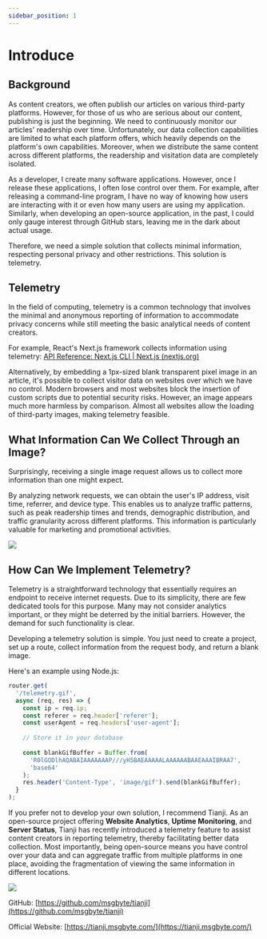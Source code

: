 ```yaml
---
sidebar_position: 1
---
```


# Introduce

## Background

As content creators, we often publish our articles on various third-party platforms. However, for those of us who are serious about our content, publishing is just the beginning. We need to continuously monitor our articles' readership over time. Unfortunately, our data collection capabilities are limited to what each platform offers, which heavily depends on the platform's own capabilities. Moreover, when we distribute the same content across different platforms, the readership and visitation data are completely isolated.

As a developer, I create many software applications. However, once I release these applications, I often lose control over them. For example, after releasing a command-line program, I have no way of knowing how users are interacting with it or even how many users are using my application. Similarly, when developing an open-source application, in the past, I could only gauge interest through GitHub stars, leaving me in the dark about actual usage.

Therefore, we need a simple solution that collects minimal information, respecting personal privacy and other restrictions. This solution is telemetry.

## Telemetry

In the field of computing, telemetry is a common technology that involves the minimal and anonymous reporting of information to accommodate privacy concerns while still meeting the basic analytical needs of content creators.

For example, React's Next.js framework collects information using telemetry: [API Reference: Next.js CLI | Next.js (nextjs.org)](https://nextjs.org/docs/app/api-reference/next-cli#telemetry)

Alternatively, by embedding a 1px-sized blank transparent pixel image in an article, it's possible to collect visitor data on websites over which we have no control. Modern browsers and most websites block the insertion of custom scripts due to potential security risks. However, an image appears much more harmless by comparison. Almost all websites allow the loading of third-party images, making telemetry feasible.

## What Information Can We Collect Through an Image?

Surprisingly, receiving a single image request allows us to collect more information than one might expect.

By analyzing network requests, we can obtain the user's IP address, visit time, referrer, and device type. This enables us to analyze traffic patterns, such as peak readership times and trends, demographic distribution, and traffic granularity across different platforms. This information is particularly valuable for marketing and promotional activities.

![](/img/telemetry/1.png)


## How Can We Implement Telemetry?

Telemetry is a straightforward technology that essentially requires an endpoint to receive internet requests. Due to its simplicity, there are few dedicated tools for this purpose. Many may not consider analytics important, or they might be deterred by the initial barriers. However, the demand for such functionality is clear.

Developing a telemetry solution is simple. You just need to create a project, set up a route, collect information from the request body, and return a blank image.

Here's an example using Node.js:

```jsx
router.get(
  '/telemetry.gif',
  async (req, res) => {
    const ip = req.ip;
    const referer = req.header['referer'];
    const userAgent = req.headers['user-agent'];
    
    // Store it in your database
    
    const blankGifBuffer = Buffer.from(
      'R0lGODlhAQABAIAAAAAAAP///yH5BAEAAAAALAAAAAABAAEAAAIBRAA7',
      'base64'
    );
    res.header('Content-Type', 'image/gif').send(blankGifBuffer);
  }
);
```

If you prefer not to develop your own solution, I recommend Tianji. As an open-source project offering **Website Analytics**, **Uptime Monitoring**, and **Server Status**, Tianji has recently introduced a telemetry feature to assist content creators in reporting telemetry, thereby facilitating better data collection. Most importantly, being open-source means you have control over your data and can aggregate traffic from multiple platforms in one place, avoiding the fragmentation of viewing the same information in different locations.

![](/img/telemetry/2.png)

GitHub: [https://github.com/msgbyte/tianji](https://github.com/msgbyte/tianji) 

Official Website: [https://tianji.msgbyte.com/](https://tianji.msgbyte.com/)
